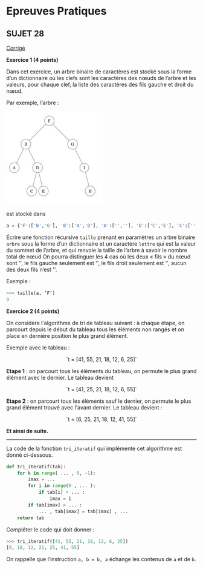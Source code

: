 <script type="text/javascript" src="http://cdn.mathjax.org/mathjax/latest/MathJax.js?config=default"></script>

# **Epreuves Pratiques**

## SUJET 28

[Corrigé](corrige.md)

**Exercice 1 (4 points)**

Dans cet exercice, un arbre binaire de caractères est stocké sous la forme d’un dictionnaire où les clefs sont les caractères des nœuds de l’arbre et les valeurs, pour chaque clef, la liste des caractères des fils gauche et droit du nœud.

Par exemple, l’arbre :

![](image1.png)

est stocké dans

```Python
a = {'F':['B','G'], 'B':['A','D'], 'A':['',''], 'D':['C','E'], 'C':['',''], 'E':['',''], 'G':['','I'], 'I':['','H'], 'H':['','']}
```

Écrire une fonction récursive `taille` prenant en paramètres un arbre binaire `arbre` sous la forme d’un dictionnaire et un caractère `lettre` qui est la valeur du sommet de l’arbre, et qui renvoie la taille de l’arbre à savoir le nombre total de nœud
On pourra distinguer les 4 cas où les deux « fils » du nœud sont '', le fils gauche seulement est '', le fils droit seulement est '', aucun des deux fils n’est ''.

Exemple :
```Python
>>> taille(a, ‘F’)
9
```


**Exercice 2 (4 points)**

On considère l'algorithme de tri de tableau suivant : à chaque étape, on parcourt depuis le début du tableau tous les éléments non rangés et on place en dernière position le plus grand élément.

Exemple avec le tableau :
<center>`t = [41, 55, 21, 18, 12, 6, 25]`</center>

**Etape 1** : on parcourt tous les éléments du tableau, on permute le plus grand élément avec le dernier. Le tableau devient

<center>`t = [41, 25, 21, 18, 12, 6, 55]`</center>

**Etape 2** : on parcourt tous les éléments sauf le dernier, on permute le plus grand élément trouvé avec l'avant dernier. Le tableau devient :

<center>`t = [6, 25, 21, 18, 12, 41, 55]`</center>

**Et ainsi de suite.**

___

La code de la fonction `tri_iteratif` qui implémente cet algorithme est donné ci-dessous.

```Python
def tri_iteratif(tab):
    for k in range( ... , 0, -1):
        imax = ...
        for i in range(0 , ... ):
            if tab[i] > ... :
                imax = i
        if tab[imax] > ... :
            ... , tab[imax] = tab[imax] , ...
    return tab

```

Compléter le code qui doit donner :

```Python
>>>	tri_iteratif([41, 55, 21, 18, 12, 6, 25])
[6, 18, 12, 21, 25, 41, 55]
```

On rappelle que l’instruction `a, b = b, a` échange les contenus de `a` et de `b`.
